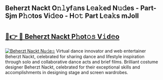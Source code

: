 ## Beherzt Nackt O𝚗𝚕yf𝚊ns L𝚎a𝚔ed N𝚞𝚍es - Part-Sjm P𝚑𝚘tos Vi𝚍𝚎o - H𝚘𝚝 Part L𝚎a𝚔s mJoII

# <h2><a href="http://kf50p2a.oniu.top/?m=Beherzt+Nackt">🔗👉 🔴 Beherzt Nackt P𝚑ot𝚘𝚜 V𝚒d𝚎o</a></h2>

[![Beherzt Nackt Nu𝚍e𝚜](https://i.imgur.com/0qMVB7G.gif)](http://kf50p2a.oniu.top/?m=Beherzt+Nackt)
Virtual dance innovator and web entertainer Beherzt Nackt, celebrated for sharing dance and lifestyle inspiration through solo and collaborative dance acts and brief films. Brilliant costume designer Beherzt Nackt, celebrated for their exceptional skills and accomplishments in designing stage and screen wardrobes.  
